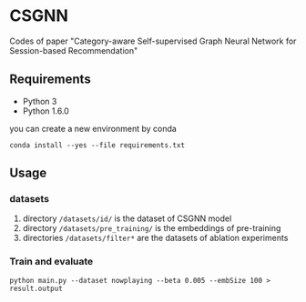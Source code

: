 # CSGNN
Codes of paper "Category-aware Self-supervised Graph Neural Network for Session-based Recommendation"


## Requirements
- Python 3
- Python 1.6.0

you can create a new environment by conda
```shell
conda install --yes --file requirements.txt
```

## Usage

### datasets
1. directory  `/datasets/id/` is the dataset of CSGNN model 
2. directory `/datasets/pre_training/` is the embeddings of pre-training
3. directories `/datasets/filter*` are the datasets of ablation experiments


  
### Train and evaluate
```shell
python main.py --dataset nowplaying --beta 0.005 --embSize 100 > result.output 
```
